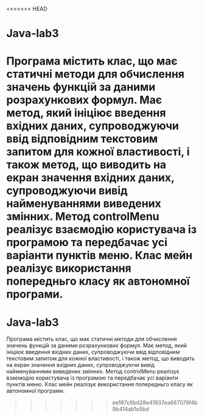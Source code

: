 <<<<<<< HEAD

# Java-lab3
Програма містить клас, що має статичні методи для обчислення значень функцій за даними розрахункових формул. Має метод, який ініціює введення вхідних даних, супроводжуючи ввід відповідним текстовим запитом для кожної властивості, і також метод, що виводить на екран значення вхідних даних, супроводжуючи вивід найменуваннями виведених змінних. Метод controlMenu реалізує взаємодію користувача із програмою та передбачає усі варіанти пунктів меню. Клас мейн реалізує використання попередньго класу як автономної програми.
=======
# Java-lab3
Програма містить клас, що має статичні методи для обчислення значень функцій за даними розрахункових формул.
Має метод, який ініціює введення вхідних даних, супроводжуючи ввід відповідним текстовим запитом для кожної властивості, і також метод, що виводить на екран значення вхідних даних, супроводжуючи вивід найменуваннями виведених змінних. Метод controlMenu реалізує взаємодію користувача із програмою та передбачає усі варіанти пунктів меню. Клас мейн реалізує використання попередньго класу як автономної програми.
>>>>>>> ee187c6bd28e41937ea667078f4b9b414ab1e5bd
